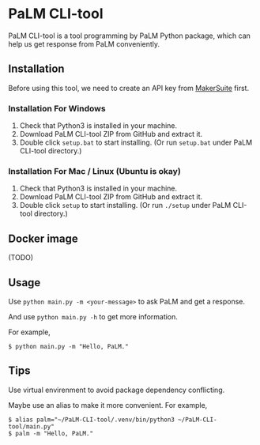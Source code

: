 # PaLM CLI-tool

PaLM CLI-tool is a tool programming by PaLM Python package, which can help us get response from PaLM conveniently.

## Installation

Before using this tool, we need to create an API key from [MakerSuite](https://makersuite.google.com/app/apikey) first.

### Installation For Windows

1. Check that Python3 is installed in your machine.
2. Download PaLM CLI-tool ZIP from GitHub and extract it.
3. Double click `setup.bat` to start installing. (Or run `setup.bat` under PaLM CLI-tool directory.)

### Installation For Mac / Linux (Ubuntu is okay)

1. Check that Python3 is installed in your machine.
2. Download PaLM CLI-tool ZIP from GitHub and extract it.
3. Double click `setup` to start installing. (Or run `./setup` under PaLM CLI-tool directory.)

## Docker image

(TODO)

## Usage

Use `python main.py -m <your-message>` to ask PaLM and get a response.

And use `python main.py -h` to get more information.

For example,

```
$ python main.py -m "Hello, PaLM."
```

## Tips

Use virtual envirenment to avoid package dependency conflicting.

Maybe use an alias to make it more convenient. For example,

```
$ alias palm="~/PaLM-CLI-tool/.venv/bin/python3 ~/PaLM-CLI-tool/main.py"
$ palm -m "Hello, PaLM."
```
